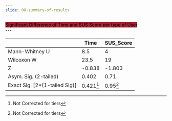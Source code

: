 ```yaml
---
slide: 08-summary-of-results
---
```



<div style="text-align: left">
    <mark style="background-color: #ab2333!important"> 
        Significant Difference of Time and SUS Score per type of User
    </mark> 
</div>
---

|                               |   Time |   SUS_Score |
|-------------------------------|--------|-------------|
| Mann-Whitney U                |  8.5   |       4     |
| Wilcoxon W                    | 23.5   |      19     |
| Z                             | -0.838 |      -1.803 |
| Asym. Sig. (2-tailed)         |  0.402 |       0.71  |
| Exact Sig. [2*(1-tailed Sig)] |  0.421[^2] |       0.95[^2]  |

[^1]: Grouping Variable Type
[^2]: Not Corrected for tiers
